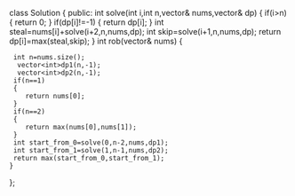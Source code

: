 class Solution {
public:
int solve(int i,int n,vector<int>& nums,vector<int>& dp)
{
    if(i>n)
    {
        return 0;
    }
    if(dp[i]!=-1)
    {
        return dp[i];
    }
    int steal=nums[i]+solve(i+2,n,nums,dp);
    int skip=solve(i+1,n,nums,dp);
    return dp[i]=max(steal,skip);
}
    int rob(vector<int>& nums) {
       
     int n=nums.size();
      vector<int>dp1(n,-1);
      vector<int>dp2(n,-1);
     if(n==1)
     {
        return nums[0];
     }
     if(n==2)
     {
        return max(nums[0],nums[1]);
     } 
     int start_from_0=solve(0,n-2,nums,dp1);
     int start_from_1=solve(1,n-1,nums,dp2);
     return max(start_from_0,start_from_1);
    }
};
